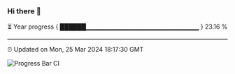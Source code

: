 ### Hi there 👋

⏳ Year progress { ██████▁▁▁▁▁▁▁▁▁▁▁▁▁▁▁▁▁▁▁▁▁▁▁▁ } 23.16 %

---

⏰ Updated on Mon, 25 Mar 2024 18:17:30 GMT

![Progress Bar CI](https://github.com/liununu/liununu/workflows/Progress%20Bar%20CI/badge.svg)
